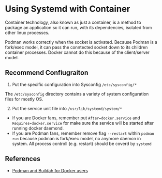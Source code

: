 # Using Systemd with Container

Container technology, also known as just a container, is a method to package an application so it can run, with its dependencies, isolated from other linux processes.

Podman works correctly when the socket is activated. Because Podman is a fork/exec model, it can pass the conntected socket down to its children container processes. Docker cannot do this because of the client/server model.

## Recommend Confiugraiton

1. Put the specific configuration into Sysconfig `/etc/sysconfig/*`

The `/etc/sysconfig` directory contains a variety of system configuration files for mostly OS.

2. Put the service unit file into `/usr/lib/systemd/system/*`
- If you are Docker fans, remember put `After=docker.service` and `Requires=docker.service` for make sure the service will be started after running docker daemond.
- If you are Podman fans, remember remove flag `--restart` within `podman run` because podman is fork/exec model, no anymore daemon in system. All process controll (e.g. restart) should be coverd by `systemd`

## References
- [Podman and Buildah for Docker users](https://developers.redhat.com/blog/2019/02/21/podman-and-buildah-for-docker-users/)


